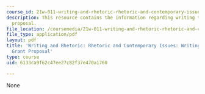```yaml
---
course_id: 21w-011-writing-and-rhetoric-rhetoric-and-contemporary-issues-fall-2015
description: This resource contains the information regarding writing tips for a grant
  proposal.
file_location: /coursemedia/21w-011-writing-and-rhetoric-rhetoric-and-contemporary-issues-fall-2015/6133ca9f62c47ee27c82f37e470a1760_MIT21W_011F15_writing.pdf
file_type: application/pdf
layout: pdf
title: 'Writing and Rhetoric: Rhetoric and Contemporary Issues: Writing Tips for a
  Grant Proposal'
type: course
uid: 6133ca9f62c47ee27c82f37e470a1760

---
```

None